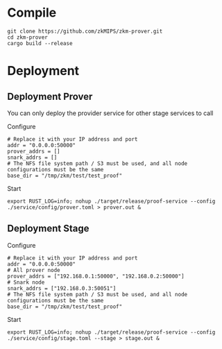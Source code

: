 # Compile

```
git clone https://github.com/zkMIPS/zkm-prover.git
cd zkm-prover
cargo build --release
```

# Deployment

## Deployment Prover

You can only deploy the provider service for other stage services to call

Configure
```
# Replace it with your IP address and port
addr = "0.0.0.0:50000"
prover_addrs = []
snark_addrs = []
# The NFS file system path / S3 must be used, and all node configurations must be the same
base_dir = "/tmp/zkm/test/test_proof"
```

Start
```
export RUST_LOG=info; nohup ./target/release/proof-service --config ./service/config/prover.toml > prover.out &
```

## Deployment Stage

Configure
```
# Replace it with your IP address and port
addr = "0.0.0.0:50000"
# All prover node 
prover_addrs = ["192.168.0.1:50000", "192.168.0.2:50000"]
# Snark node
snark_addrs = ["192.168.0.3:50051"]
# The NFS file system path / S3 must be used, and all node configurations must be the same
base_dir = "/tmp/zkm/test/test_proof"
```

Start
```
export RUST_LOG=info; nohup ./target/release/proof-service --config ./service/config/stage.toml --stage > stage.out &
```